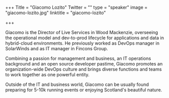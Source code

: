 +++
Title = "Giacomo Lozito"
Twitter = ""
type = "speaker"
image = "giacomo-lozito.jpg"
linktitle = "giacomo-lozito"

+++

Giacomo is the Director of Live Services in Wood Mackenzie, overseeing the operational model and dev-to-prod lifecycle for applications and data in hybrid-cloud environments. He previously worked as DevOps manager in SolarWinds and as IT manager in Fincons Group.

Combining a passion for management and business, an IT operations background and an open source developer pastime, Giacomo promotes an organization-wide DevOps culture and brings diverse functions and teams to work together as one powerful entity.

Outside of the IT and business world, Giacomo can be usually found preparing for 5-10k running events or enjoying Scotland's beautiful nature.
